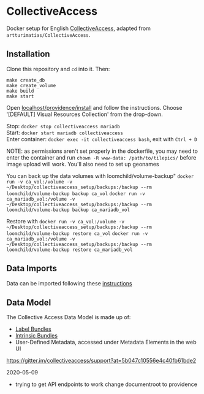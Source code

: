 # CollectiveAccess

Docker setup for English [CollectiveAccess](https://www.collectiveaccess.org), adapted from `artturimatias/CollectiveAccess`.

## Installation

Clone this repository and `cd` into it. Then:

```#sh
make create_db
make create_volume
make build
make start
```

Open [localhost/providence/install](http://localhost/providence/install) and follow the instructions. Choose '[DEFAULT] Visual Resources Collection' from the drop-down.

Stop: `docker stop collectiveaccess mariadb`  
Start: `docker start mariadb collectiveaccess`  
Enter container: `docker exec -it collectiveaccess bash`, exit with `Ctrl + D`  

NOTE: as permissions aren't set properly in the dockerfile, you may need to enter the container and run `chown -R www-data: /path/to/tilepics/` before image upload will work. You'll also need to set up geonames

You can back up the data volumes with loomchild/volume-backup"
`docker run -v ca_vol:/volume -v ~/Desktop/collectiveaccess_setup/backups:/backup --rm loomchild/volume-backup backup ca_vol`
`docker run -v ca_mariadb_vol:/volume -v ~/Desktop/collectiveaccess_setup/backups:/backup --rm loomchild/volume-backup backup ca_mariadb_vol`

Restore with
`docker run -v ca_vol:/volume -v ~/Desktop/collectiveaccess_setup/backups:/backup --rm loomchild/volume-backup restore ca_vol`
`docker run -v ca_mariadb_vol:/volume -v ~/Desktop/collectiveaccess_setup/backups:/backup --rm loomchild/volume-backup restore ca_mariadb_vol`

## Data Imports

Data can be imported following these [instructions](https://docs.collectiveaccess.org/wiki/Basic_data_import_tutorial)

## Data Model

The Collective Access Data Model is made up of:

- [Label Bundles](https://docs.collectiveaccess.org/wiki/Label_Bundles)
- [Intrinsic Bundles](https://docs.collectiveaccess.org/wiki/Intrinsic_Bundles)
- User-Defined Metadata, accessed under Metadata Elements in the web UI

https://gitter.im/collectiveaccess/support?at=5b047c10556e4c40fb61bde2


2020-05-09

- trying to get API endpoints to work
change documentroot to providence